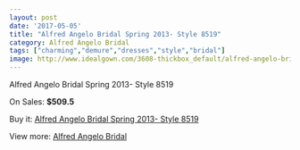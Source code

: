 ```yaml
---
layout: post
date: '2017-05-05'
title: "Alfred Angelo Bridal Spring 2013- Style 8519"
category: Alfred Angelo Bridal
tags: ["charming","demure","dresses","style","bridal"]
image: http://www.idealgown.com/3608-thickbox_default/alfred-angelo-bridal-spring-2013-style-8519.jpg
---
```

Alfred Angelo Bridal Spring 2013- Style 8519

On Sales: **$509.5**
<a href="https://www.idealgown.com/en/alfred-angelo-bridal/1708-alfred-angelo-bridal-spring-2013-style-8519.html"><amp-img layout="responsive" width="600" height="600" src="//www.idealgown.com/3608-thickbox_default/alfred-angelo-bridal-spring-2013-style-8519.jpg" alt="Alfred Angelo Bridal Spring 2013- Style 8519 0" /></a>
<a href="https://www.idealgown.com/en/alfred-angelo-bridal/1708-alfred-angelo-bridal-spring-2013-style-8519.html"><amp-img layout="responsive" width="600" height="600" src="//www.idealgown.com/3609-thickbox_default/alfred-angelo-bridal-spring-2013-style-8519.jpg" alt="Alfred Angelo Bridal Spring 2013- Style 8519 1" /></a>

Buy it: [Alfred Angelo Bridal Spring 2013- Style 8519](https://www.idealgown.com/en/alfred-angelo-bridal/1708-alfred-angelo-bridal-spring-2013-style-8519.html "Alfred Angelo Bridal Spring 2013- Style 8519")

View more: [Alfred Angelo Bridal](https://www.idealgown.com/en/28-alfred-angelo-bridal "Alfred Angelo Bridal")